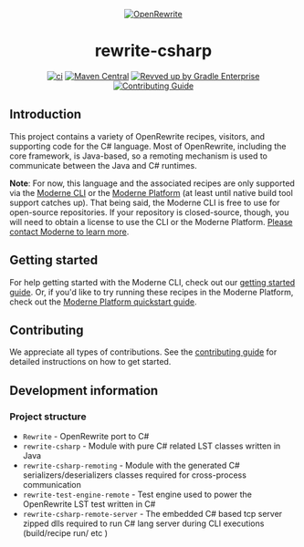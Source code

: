 <p align="center">
  <a href="https://docs.openrewrite.org/">
      <img src="https://github.com/openrewrite/rewrite/raw/main/doc/logo-oss.png" alt="OpenRewrite">
    </a>
</p>

<div align="center">
  <h1>rewrite-csharp</h1>
</div>

<div align="center">

<!-- Keep the gap above this line, otherwise they won't render correctly! -->
[![ci](https://github.com/openrewrite/rewrite-csharp/actions/workflows/ci.yml/badge.svg)](https://github.com/openrewrite/rewrite-csharp/actions/workflows/ci.yml)
[![Maven Central](https://img.shields.io/maven-central/v/org.openrewrite/rewrite-csharp.svg)](https://mvnrepository.com/artifact/org.openrewrite/rewrite-csharp)
[![Revved up by Gradle Enterprise](https://img.shields.io/badge/Revved%20up%20by-Gradle%20Enterprise-06A0CE?logo=Gradle&labelColor=02303A)](https://ge.openrewrite.org/scans)
[![Contributing Guide](https://img.shields.io/badge/Contributing-Guide-informational)](https://github.com/openrewrite/.github/blob/main/CONTRIBUTING.md)
</div>

## Introduction

This project contains a variety of OpenRewrite recipes, visitors, and supporting code for the C# language. Most of OpenRewrite, including the core framework, is Java-based, so a remoting mechanism is used to communicate between the Java and C# runtimes.

**Note**: For now, this language and the associated recipes are only supported via the [Moderne CLI](https://docs.moderne.io/user-documentation/moderne-cli/getting-started/cli-intro) or the [Moderne Platform](https://docs.moderne.io/user-documentation/moderne-platform/getting-started/running-your-first-recipe) (at least until native build tool support catches up). That being said, the Moderne CLI is free to use for open-source repositories. If your repository is closed-source, though, you will need to obtain a license to use the CLI or the Moderne Platform. [Please contact Moderne to learn more](https://www.moderne.ai/contact-us).

## Getting started

For help getting started with the Moderne CLI, check out our [getting started guide](https://docs.moderne.io/user-documentation/moderne-cli/getting-started/cli-intro). Or, if you'd like to try running these recipes in the Moderne Platform, check out the [Moderne Platform quickstart guide](https://docs.moderne.io/user-documentation/moderne-platform/getting-started/running-your-first-recipe).

## Contributing

We appreciate all types of contributions. See the [contributing guide](https://github.com/openrewrite/.github/blob/main/CONTRIBUTING.md) for detailed instructions on how to get started.

## Development information

### Project structure

* `Rewrite` - OpenRewrite port to C#
* `rewrite-csharp` - Module with pure C# related LST classes written in Java
* `rewrite-csharp-remoting` - Module with the generated C# serializers/deserializers classes required for cross-process communication
* `rewrite-test-engine-remote` - Test engine used to power the OpenRewrite LST test written in C#
* `rewrite-csharp-remote-server` - The embedded C# based tcp server zipped dlls required to run C# lang server during CLI executions (build/recipe run/ etc )

